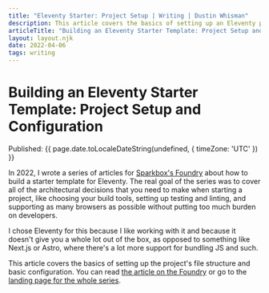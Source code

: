 ```yaml
---
title: "Eleventy Starter: Project Setup | Writing | Dustin Whisman"
description: This article covers the basics of setting up an Eleventy project's file structure and basic configuration.
articleTitle: "Building an Eleventy Starter Template: Project Setup and Configuration"
layout: layout.njk
date: 2022-04-06
tags: writing
---
```


# Building an Eleventy Starter Template: Project Setup and Configuration

<p>
  Published:
  <time datetime="{{ page.date.toISOString() }}">
    {{ page.date.toLocaleDateString(undefined, { timeZone: 'UTC' }) }}
  </time>
</p>

In 2022, I wrote a series of articles for [Sparkbox's
Foundry](https://sparkbox.com/foundry) about how to build a starter template for
Eleventy. The real goal of the series was to cover all of the architectural
decisions that you need to make when starting a project, like choosing your
build tools, setting up testing and linting, and supporting as many browsers as
possible without putting too much burden on developers.

I chose Eleventy for this because I like working with it and because it doesn't
give you a whole lot out of the box, as opposed to something like Next.js or
Astro, where there's a lot more support for bundling JS and such.

This article covers the basics of setting up the project's file structure and
basic configuration. You can read [the article on the
Foundry](https://sparkbox.com/foundry/setting_up_my_project_to_build_a_github_starter_template_and_create_HTML_page)
or go to the [landing page for the whole
series](https://sparkbox.com/foundry/series/building_an_eleventy_starter_template).
